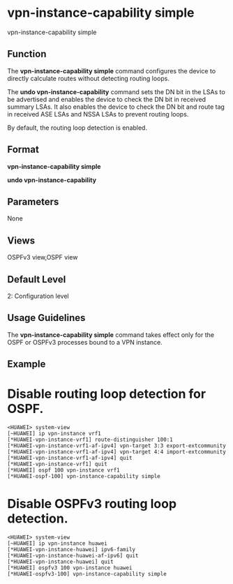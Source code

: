 vpn-instance-capability simple
==============================

vpn-instance-capability simple

Function
--------



The **vpn-instance-capability simple** command configures the device to directly calculate routes without detecting routing loops.

The **undo vpn-instance-capability** command sets the DN bit in the LSAs to be advertised and enables the device to check the DN bit in received summary LSAs. It also enables the device to check the DN bit and route tag in received ASE LSAs and NSSA LSAs to prevent routing loops.



By default, the routing loop detection is enabled.


Format
------

**vpn-instance-capability simple**

**undo vpn-instance-capability**


Parameters
----------

None

Views
-----

OSPFv3 view,OSPF view


Default Level
-------------

2: Configuration level


Usage Guidelines
----------------

The **vpn-instance-capability simple** command takes effect only for the OSPF or OSPFv3 processes bound to a VPN instance.


Example
-------

# Disable routing loop detection for OSPF.
```
<HUAWEI> system-view
[~HUAWEI] ip vpn-instance vrf1
[*HUAWEI-vpn-instance-vrf1] route-distinguisher 100:1
[*HUAWEI-vpn-instance-vrf1-af-ipv4] vpn-target 3:3 export-extcommunity
[*HUAWEI-vpn-instance-vrf1-af-ipv4] vpn-target 4:4 import-extcommunity
[*HUAWEI-vpn-instance-vrf1-af-ipv4] quit
[*HUAWEI-vpn-instance-vrf1] quit
[*HUAWEI] ospf 100 vpn-instance vrf1
[*HUAWEI-ospf-100] vpn-instance-capability simple

```

# Disable OSPFv3 routing loop detection.
```
<HUAWEI> system-view
[~HUAWEI] ip vpn-instance huawei
[*HUAWEI-vpn-instance-huawei] ipv6-family
[*HUAWEI-vpn-instance-huawei-af-ipv6] quit
[*HUAWEI-vpn-instance-huawei] quit
[*HUAWEI] ospfv3 100 vpn-instance huawei
[*HUAWEI-ospfv3-100] vpn-instance-capability simple

```